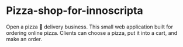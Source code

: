 # Pizza-shop-for-innoscripta
Open a pizza 🍕 delivery business. This small web application built for ordering online pizza. Clients can choose a pizza, put it into a cart, and make an order.
